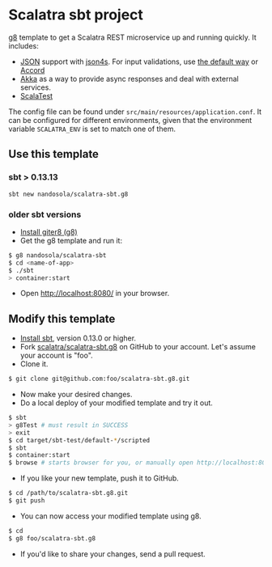 # Scalatra sbt project #
[g8](http://github.com/n8han/giter8) template to get a Scalatra REST microservice up and running quickly. It includes:
- [JSON](http://www.scalatra.org/2.3/guides/formats/json.html) support with [json4s](http://json4s.org/). For input validations, use [the default way](http://www.scalatra.org/2.3/guides/formats/commands.html) or [Accord](https://github.com/wix/accord)
- [Akka](http://www.scalatra.org/2.3/guides/async/akka.html) as a way to provide async responses and deal with external services.
- [ScalaTest](http://www.scalatra.org/2.3/guides/testing/scalatest.html)

The config file can be found under `src/main/resources/application.conf`. It can be configured for different environments, given that the environment variable `SCALATRA_ENV` is set to match one of them.

## Use this template ##
### sbt > 0.13.13
`sbt new nandosola/scalatra-sbt.g8`

### older sbt versions
- [Install giter8 (g8)](https://github.com/n8han/giter8)
- Get the g8 template and run it:
```sh
$ g8 nandosola/scalatra-sbt
$ cd <name-of-app>
$ ./sbt
> container:start
```
- Open [http://localhost:8080/](http://localhost:8080/) in your browser.

## Modify this template ##
- [Install sbt](http://www.scala-sbt.org/), version 0.13.0 or higher.
- Fork [scalatra/scalatra-sbt.g8](https://github.com/scalatra/scalatra-sbt.g8) on GitHub to your account.
Let's assume your account is "foo".
- Clone it.

```sh
$ git clone git@github.com:foo/scalatra-sbt.g8.git
```

- Now make your desired changes.
- Do a local deploy of your modified template and try it out.

```sh
$ sbt
> g8Test # must result in SUCCESS
> exit
$ cd target/sbt-test/default-*/scripted
$ sbt
$ container:start
$ browse # starts browser for you, or manually open http://localhost:8080 to verify
```

- If you like your new template, push it to GitHub.

```sh
$ cd /path/to/scalatra-sbt.g8.git
$ git push
```

- You can now access your modified template using g8.

```sh
$ cd
$ g8 foo/scalatra-sbt.g8
```

- If you'd like to share your changes, send a pull request.

